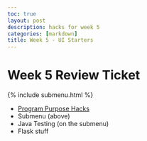```yaml
---
toc: true
layout: post
description: hacks for week 5
categories: [markdown]
title: Week 5 - UI Starters
---
```

# Week 5 Review Ticket

{% include submenu.html %}

<ul>
    <li><a href="/CS_Swag/jupyter/markdown/2022/09/05/Program_Purpose_Hacks.html">Program Purpose Hacks</a></li>
    <li>Submenu (above)</li>
    <li>Java Testing (on the submenu)</li>
    <li>Flask stuff</li>
</ul>